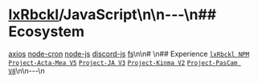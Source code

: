 # [lxRbckl](https://github.com/lxRbckl/lxRbckl/tree/main)/JavaScript\n\n---\n## Ecosystem
[axios](https://github.com/lxRbckl/lxRbckl/tree/main/JavaScript/axios) [node-cron](https://github.com/lxRbckl/lxRbckl/tree/main/JavaScript/node-cron) [node-js](https://github.com/lxRbckl/lxRbckl/tree/main/JavaScript/node-js) [discord-js](https://github.com/lxRbckl/lxRbckl/tree/main/JavaScript/discord-js) [fs](https://github.com/lxRbckl/lxRbckl/tree/main/JavaScript/fs)\n\n# \n## Experience
[`lxRbckl NPM`](https://github.com/lxRbckl/lxRbckl/blob/NPM/README.md) [`Project-Acta-Mea V5`](https://github.com/lxRbckl/Project-Acta-Mea/blob/V5/README.md) [`Project-JA V3`](https://github.com/lxRbckl/Project-JA/blob/V3/README.md) [`Project-Kinma V2`](https://github.com/lxRbckl/Project-Kinma/blob/V2/README.md) [`Project-PasCam V8`](https://github.com/lxRbckl/Project-PasCam/blob/V8/README.md)\n\n---\n